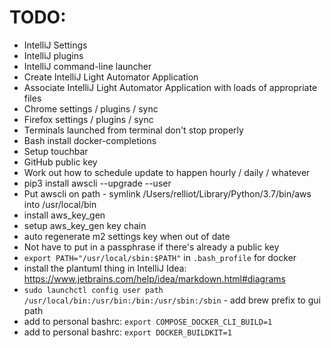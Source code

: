 # TODO:
* IntelliJ Settings
* IntelliJ plugins
* IntelliJ command-line launcher
* Create IntelliJ Light Automator Application
* Associate IntelliJ Light Automator Application with loads of appropriate files
* Chrome settings / plugins / sync
* Firefox settings / plugins / sync
* Terminals launched from terminal don't stop properly
* Bash install docker-completions
* Setup touchbar
* GitHub public key
* Work out how to schedule update to happen hourly / daily / whatever
* pip3 install awscli --upgrade --user
* Put awscli on path - symlink /Users/relliot/Library/Python/3.7/bin/aws into /usr/local/bin
* install aws_key_gen
* setup aws_key_gen key chain
* auto regenerate m2 settings key when out of date
* Not have to put in a passphrase if there's already a public key
* `export PATH="/usr/local/sbin:$PATH"` in `.bash_profile` for docker
* install the plantuml thing in IntelliJ Idea: https://www.jetbrains.com/help/idea/markdown.html#diagrams
* `sudo launchctl config user path /usr/local/bin:/usr/bin:/bin:/usr/sbin:/sbin` - add brew prefix to gui path
* add to personal bashrc: `export COMPOSE_DOCKER_CLI_BUILD=1`
* add to personal bashrc: `export DOCKER_BUILDKIT=1`
